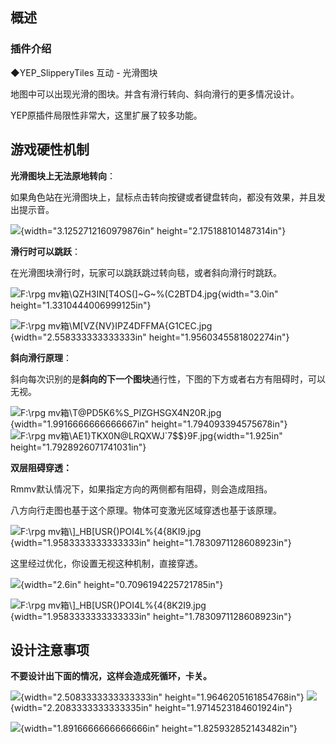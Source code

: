 ## 概述

### 插件介绍

◆YEP_SlipperyTiles 互动 - 光滑图块

地图中可以出现光滑的图块。并含有滑行转向、斜向滑行的更多情况设计。

YEP原插件局限性非常大，这里扩展了较多功能。

## 游戏硬性机制

**光滑图块上无法原地转向**：

如果角色站在光滑图块上，鼠标点击转向按键或者键盘转向，都没有效果，并且发出提示音。

![](media/image1.png){width="3.1252712160979876in"
height="2.175188101487314in"}

**滑行时可以跳跃**：

在光滑图块滑行时，玩家可以跳跃跳过转向毯，或者斜向滑行时跳跃。

![F:\\rpg
mv箱\\QZH3IN\[T4OS(\]\~G\~%(C2BTD4.jpg](media/image2.jpeg){width="3.0in"
height="1.3310444006999125in"}

![F:\\rpg
mv箱\\M\[VZ{NV}IPZ4DFFMA{G1CEC.jpg](media/image3.jpeg){width="2.558333333333333in"
height="1.9560345581802274in"}

**斜向滑行原理**：

斜向每次识别的是**斜向的下一个图块**通行性，下图的下方或者右方有阻碍时，可以无视。

![F:\\rpg
mv箱\\T\@PD5K6%S_PIZGHSGX4N20R.jpg](media/image4.jpeg){width="1.9916666666666667in"
height="1.794093394575678in"} ![F:\\rpg
mv箱\\AE1}TKX0N\@LRQXWJ\`7\$\$}9F.jpg](media/image5.jpeg){width="1.925in"
height="1.7928926071741031in"}

**双层阻碍穿透：**

Rmmv默认情况下，如果指定方向的两侧都有阻碍，则会造成阻挡。

八方向行走图也基于这个原理。物体可变激光区域穿透也基于该原理。

![F:\\rpg
mv箱\\\]\_HB\[USR{)POI4L%{4{8KI9.jpg](media/image6.jpeg){width="1.9583333333333333in"
height="1.7830971128608923in"}

这里经过优化，你设置无视这种机制，直接穿透。

![](media/image7.png){width="2.6in" height="0.7096194225721785in"}

![F:\\rpg
mv箱\\\]\_HB\[USR{)POI4L%{4{8K2I9.jpg](media/image8.jpeg){width="1.9583333333333333in"
height="1.7830971128608923in"}

## 设计注意事项

**不要设计出下面的情况，这样会造成死循环，卡关。**

![](media/image9.png){width="2.5083333333333333in"
height="1.9646205161854768in"}
![](media/image10.png){width="2.2083333333333335in"
height="1.9714523184601924in"}

![](media/image11.png){width="1.8916666666666666in"
height="1.825932852143482in"}
